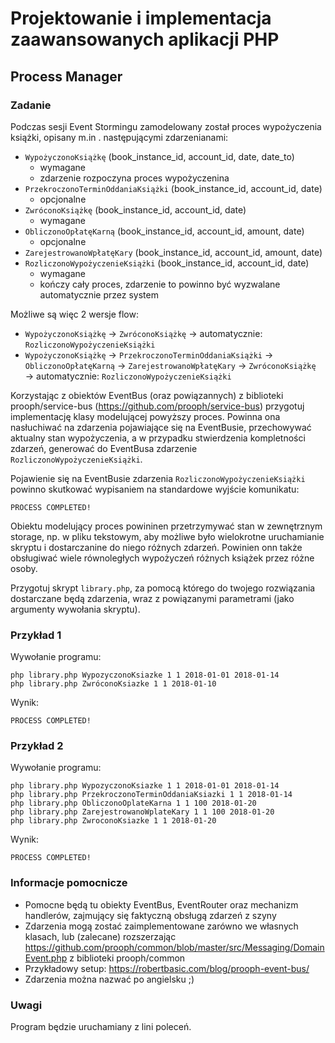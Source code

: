 # Projektowanie i implementacja zaawansowanych aplikacji PHP

## Process Manager


### Zadanie

Podczas sesji Event Stormingu zamodelowany został proces wypożyczenia książki, opisany m.in . następującymi zdarzenianami:

- `WypożyczonoKsiążkę` (book_instance_id, account_id, date, date_to) 
    - wymagane
    - zdarzenie rozpoczyna proces wypożyczenina
- `PrzekroczonoTerminOddaniaKsiążki` (book_instance_id, account_id, date) 
    - opcjonalne
- `ZwróconoKsiążkę` (book_instance_id, account_id, date) 
    - wymagane
- `ObliczonoOpłatęKarną` (book_instance_id, account_id, amount, date) 
    - opcjonalne
- `ZarejestrowanoWpłatęKary` (book_instance_id, account_id, amount, date)
- `RozliczonoWypożyczenieKsiążki` (book_instance_id, account_id, date) 
    - wymagane
    - kończy cały proces, zdarzenie to powinno być wyzwalane automatycznie przez system

Możliwe są więc 2 wersje flow:

- `WypożyczonoKsiążkę` → `ZwróconoKsiążkę` → automatycznie: `RozliczonoWypożyczenieKsiążki`
- `WypożyczonoKsiążkę` → `PrzekroczonoTerminOddaniaKsiążki` → `ObliczonoOpłatęKarną` → `ZarejestrowanoWpłatęKary` → `ZwróconoKsiążkę` → automatycznie: `RozliczonoWypożyczenieKsiążki`

Korzystając z obiektów EventBus (oraz powiązannych) z biblioteki prooph/service-bus (https://github.com/prooph/service-bus) przygotuj implementację klasy modelującej powyższy proces. Powinna ona nasłuchiwać na zdarzenia pojawiające się na EventBusie, przechowywać aktualny stan wypożyczenia, a w przypadku stwierdzenia kompletności zdarzeń, generować do EventBusa zdarzenie `RozliczonoWypożyczenieKsiążki`.

Pojawienie się na EventBusie zdarzenia `RozliczonoWypożyczenieKsiążki` powinno skutkować wypisaniem na standardowe wyjście komunikatu:

```
PROCESS COMPLETED!
```

Obiektu modelujący proces powininen przetrzymywać stan w zewnętrznym storage, np. w pliku tekstowym, aby możliwe było wielokrotne uruchamianie skryptu i dostarczanine do niego różnych zdarzeń. Powinien onn także obsługiwać wiele równoległych wypożyczeń różnych książek przez różne osoby.

Przygotuj skrypt `library.php`, za pomocą którego do twojego rozwiązania dostarczane będą zdarzenia, wraz z powiązanymi parametrami (jako argumenty wywołania skryptu).


### Przykład 1

Wywołanie programu:

```
php library.php WypozyczonoKsiazke 1 1 2018-01-01 2018-01-14
php library.php ZwróconoKsiazke 1 1 2018-01-10
```

Wynik:

```
PROCESS COMPLETED!
```

### Przykład 2

Wywołanie programu:

```
php library.php WypozyczonoKsiazke 1 1 2018-01-01 2018-01-14
php library.php PrzekroczonoTerminOddaniaKsiazki 1 1 2018-01-14
php library.php ObliczonoOplateKarna 1 1 100 2018-01-20
php library.php ZarejestrowanoWplateKary 1 1 100 2018-01-20
php library.php ZwroconoKsiazke 1 1 2018-01-20
```

Wynik:

```
PROCESS COMPLETED!
```

### Informacje pomocnicze

- Pomocne będą tu obiekty EventBus, EventRouter oraz mechanizm handlerów, zajmujący się faktyczną obsługą zdarzeń z szyny
- Zdarzenia mogą zostać zaimplementowane zarówno we własnych klasach, lub (zalecane) rozszerzając https://github.com/prooph/common/blob/master/src/Messaging/DomainEvent.php z biblioteki prooph/common
- Przykładowy setup: https://robertbasic.com/blog/prooph-event-bus/ 
- Zdarzenia można nazwać po angielsku ;)

### Uwagi

Program będzie uruchamiany z lini poleceń.
